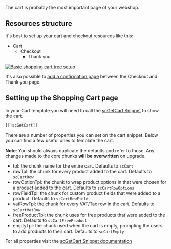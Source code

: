 The cart is probably the most important page of your webshop. 

## Resources structure 

It's best to set up your cart and checkout resources like this:

- Cart 
    - Checkout
        - Thank you

 [ ![Basic shopping cart tree setup](https://assets.modmore.com/uploads/2015/12/tree_structure_setup.png)](https://assets.modmore.com/uploads/2015/12/tree_structure_setup.png "Basic shopping cart tree setup")

It's also possible to [add a confirmation page](../Checkout/Confirmation_Page) between the Checkout and Thank you page. 

## Setting up the Shopping Cart page

In your Cart template you will need to call the [scGetCart Snippet](../../Snippets/scGetCart) to show the cart. 
   
```` html   
[[!scGetCart]]
````   

There are a number of properties you can set on the cart snippet. Below you can find a few useful ones to template the cart. 

**Note**: You should always duplicate the defaults and refer to those. Any changes made to the core chunks **will be overwritten** on upgrade. 

- tpl: the chunk name for the entire cart. Defaults to `scCart`
- rowTpl: the chunk for every product added to the cart. Defaults to `scCartRow`
- rowOptionTpl: the chunk to wrap product options in that were chosen for a product added to the cart. Defaults to `scCartRowOptions`
- rowFieldTpl: the chunk for custom product fields that were added to a product. Defaults to `scCartRowField`
- vatRowTpl: the chunk for every VAT/Tax row in the cart. Defaults to `scCartVatRow`
- freeProductTpl: the chunk uses for free products that were added to the cart. Defaults to `scCartFreeProduct`
- emptyTpl: the chunk used when the cart is empty, prompting the users to add products to their cart. Defaults to `scCartEmpty`

For all properties visit the [scGetCart Snippet documentation](../../Snippets/scGetCart)